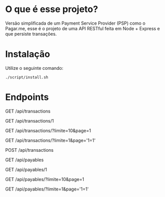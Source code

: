 # O que é esse projeto?

Versão simplificada de um Payment Service Provider (PSP) como o Pagar.me, esse é o projeto de uma API RESTful feita em Node + Express e que persiste transações.

# Instalação

Utilize o seguinte comando:

```
./script/install.sh
```

# Endpoints

GET /api/transactions

GET /api/transactions/1

GET /api/transactions/?limite=10&page=1

GET /api/transactions/?limite=1&page='1=1'

POST /api/transactions


GET /api/payables

GET /api/payables/1

GET /api/payables/?limite=10&page=1

GET /api/payables/?limite=1&page='1=1'